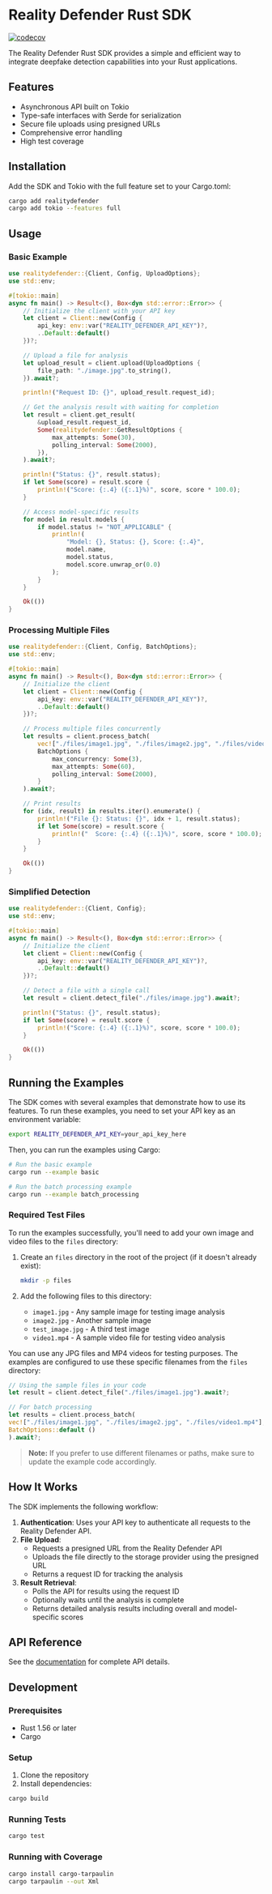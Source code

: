 # Reality Defender Rust SDK

[![codecov](https://codecov.io/gh/Reality-Defender/realitydefender-sdk-rust/graph/badge.svg?token=QSZA0QTEQ5)](https://codecov.io/gh/Reality-Defender/realitydefender-sdk-rust)

The Reality Defender Rust SDK provides a simple and efficient way to integrate deepfake detection capabilities into your
Rust applications.

## Features

- Asynchronous API built on Tokio
- Type-safe interfaces with Serde for serialization
- Secure file uploads using presigned URLs
- Comprehensive error handling
- High test coverage

## Installation

Add the SDK and Tokio with the full feature set to your Cargo.toml:

```bash
cargo add realitydefender
cargo add tokio --features full
```

## Usage

### Basic Example

```rust
use realitydefender::{Client, Config, UploadOptions};
use std::env;

#[tokio::main]
async fn main() -> Result<(), Box<dyn std::error::Error>> {
    // Initialize the client with your API key
    let client = Client::new(Config {
        api_key: env::var("REALITY_DEFENDER_API_KEY")?,
        ..Default::default()
    })?;

    // Upload a file for analysis
    let upload_result = client.upload(UploadOptions {
        file_path: "./image.jpg".to_string(),
    }).await?;

    println!("Request ID: {}", upload_result.request_id);

    // Get the analysis result with waiting for completion
    let result = client.get_result(
        &upload_result.request_id,
        Some(realitydefender::GetResultOptions {
            max_attempts: Some(30),
            polling_interval: Some(2000),
        }),
    ).await?;

    println!("Status: {}", result.status);
    if let Some(score) = result.score {
        println!("Score: {:.4} ({:.1}%)", score, score * 100.0);
    }

    // Access model-specific results
    for model in result.models {
        if model.status != "NOT_APPLICABLE" {
            println!(
                "Model: {}, Status: {}, Score: {:.4}",
                model.name,
                model.status,
                model.score.unwrap_or(0.0)
            );
        }
    }

    Ok(())
}
```

### Processing Multiple Files

```rust
use realitydefender::{Client, Config, BatchOptions};
use std::env;

#[tokio::main]
async fn main() -> Result<(), Box<dyn std::error::Error>> {
    // Initialize the client
    let client = Client::new(Config {
        api_key: env::var("REALITY_DEFENDER_API_KEY")?,
        ..Default::default()
    })?;

    // Process multiple files concurrently
    let results = client.process_batch(
        vec!["./files/image1.jpg", "./files/image2.jpg", "./files/video.mp4"],
        BatchOptions {
            max_concurrency: Some(3),
            max_attempts: Some(60),
            polling_interval: Some(2000),
        }
    ).await?;

    // Print results
    for (idx, result) in results.iter().enumerate() {
        println!("File {}: Status: {}", idx + 1, result.status);
        if let Some(score) = result.score {
            println!("  Score: {:.4} ({:.1}%)", score, score * 100.0);
        }
    }

    Ok(())
}
```

### Simplified Detection

```rust
use realitydefender::{Client, Config};
use std::env;

#[tokio::main]
async fn main() -> Result<(), Box<dyn std::error::Error>> {
    // Initialize the client
    let client = Client::new(Config {
        api_key: env::var("REALITY_DEFENDER_API_KEY")?,
        ..Default::default()
    })?;

    // Detect a file with a single call
    let result = client.detect_file("./files/image.jpg").await?;

    println!("Status: {}", result.status);
    if let Some(score) = result.score {
        println!("Score: {:.4} ({:.1}%)", score, score * 100.0);
    }

    Ok(())
}
```

## Running the Examples

The SDK comes with several examples that demonstrate how to use its features. To run these examples, you need to set
your API key as an environment variable:

```bash
export REALITY_DEFENDER_API_KEY=your_api_key_here
```

Then, you can run the examples using Cargo:

```bash
# Run the basic example
cargo run --example basic

# Run the batch processing example
cargo run --example batch_processing
```

### Required Test Files

To run the examples successfully, you'll need to add your own image and video files to the `files` directory:

1. Create an `files` directory in the root of the project (if it doesn't already exist):
   ```bash
   mkdir -p files
   ```

2. Add the following files to this directory:
    - `image1.jpg` - Any sample image for testing image analysis
    - `image2.jpg` - Another sample image
    - `test_image.jpg` - A third test image
    - `video1.mp4` - A sample video file for testing video analysis

You can use any JPG files and MP4 videos for testing purposes. The examples are configured to use these specific
filenames from the `files` directory:

```rust
// Using the sample files in your code
let result = client.detect_file("./files/image1.jpg").await?;

// For batch processing
let results = client.process_batch(
vec!["./files/image1.jpg", "./files/image2.jpg", "./files/video1.mp4"],
BatchOptions::default ()
).await?;
```

> **Note:** If you prefer to use different filenames or paths, make sure to update the example code accordingly.

## How It Works

The SDK implements the following workflow:

1. **Authentication**: Uses your API key to authenticate all requests to the Reality Defender API.
2. **File Upload**:
    - Requests a presigned URL from the Reality Defender API
    - Uploads the file directly to the storage provider using the presigned URL
    - Returns a request ID for tracking the analysis
3. **Result Retrieval**:
    - Polls the API for results using the request ID
    - Optionally waits until the analysis is complete
    - Returns detailed analysis results including overall and model-specific scores

## API Reference

See the [documentation](https://docs.rs/realitydefender) for complete API details.

## Development

### Prerequisites

- Rust 1.56 or later
- Cargo

### Setup

1. Clone the repository
2. Install dependencies:

```bash
cargo build
```

### Running Tests

```bash
cargo test
```

### Running with Coverage

```bash
cargo install cargo-tarpaulin
cargo tarpaulin --out Xml
```
